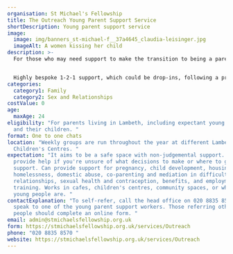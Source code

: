 ```yaml
---
organisation: St Michael's Fellowship
title: The Outreach Young Parent Support Service
shortDescription: Young parent support service
image:
  image: img/banners_st-michael-f__37a4645_claudia-leisinger.jpg
  imageAlt: A women kissing her child
description: >-
  For those who may need support to make the transition to being a parent. 


  Highly bespoke 1-2-1 support, which could be drop-ins, following a programme, or having a mixture of socialising, informal learning, user-led learning and short-term projects. Weekly groups throughout the year at different Lambeth Children's Centres. Young people are supported by and learn from each other, mentors and facilitators.
categories:
  category1: Family
  category2: Sex and Relationships
costValue: 0
age:
  maxAge: 24
eligibility: "For parents living in Lambeth, including expectant young parents,
  and their children. "
format: One to one chats
location: "Weekly groups are run throughout the year at different Lambeth
  Children's Centres. "
expectation: "It aims to be a safe space with non-judgemental support. It can
  provide help if you're unsure of what decisions to make or where to go for
  support. Can provide support for pregnancy, child development, housing and
  homelessness, domestic abuse, co-parenting and mediation in difficult
  relationships, sexual health and contraception, benefits, and employment and
  training. Works in cafes, children's centres, community spaces, or wherever
  young people are. "
contactExplanation: "To self-refer, call the head office on 020 8835 8570 to
  speak to one of the young parent support workers. Those referring other young
  people should complete an online form. "
email: admin@stmichaelsfellowship.org.uk
form: https://stmichaelsfellowship.org.uk/services/Outreach
phone: "020 8835 8570 "
website: https://stmichaelsfellowship.org.uk/services/Outreach
---
```

